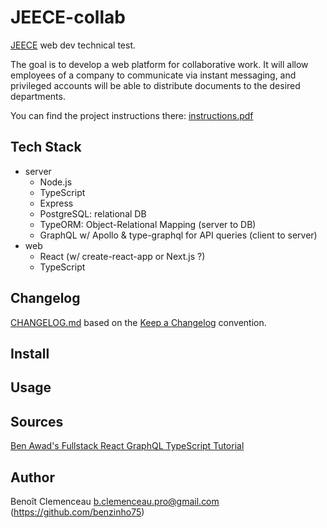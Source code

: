 # JEECE-collab

[JEECE](https://www.jeece.fr/) web dev technical test.

The goal is to develop a web platform for collaborative work. It will allow employees of a company to communicate via instant messaging, and privileged accounts will be able to distribute documents to the desired departments.

You can find the project instructions there: [instructions.pdf](instructions.pdf)

## Tech Stack

- server
  - Node.js
  - TypeScript
  - Express
  - PostgreSQL: relational DB
  - TypeORM: Object-Relational Mapping (server to DB)
  - GraphQL w/ Apollo & type-graphql for API queries (client to server)
- web
  - React (w/ create-react-app or Next.js ?)
  - TypeScript



## Changelog

[CHANGELOG.md](CHANGELOG.md) based on the [Keep a Changelog](https://keepachangelog.com/en/1.0.0/) convention.

## Install

## Usage

## Sources

[Ben Awad's Fullstack React GraphQL TypeScript Tutorial](https://www.youtube.com/watch?v=I6ypD7qv3Z8)

## Author

Benoît Clemenceau <b.clemenceau.pro@gmail.com> (https://github.com/benzinho75)